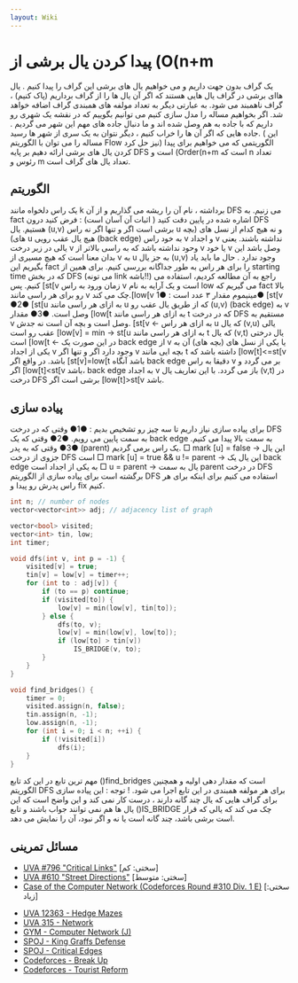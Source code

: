 ```yaml
---
layout: Wiki
---
```


# پیدا کردن یال برشی از (O(n+m
یک گراف بدون جهت داریم و می خواهیم یال های برشی این گراف را پیدا کنیم . یال هاای برشی در گراف یال هایی هستند که اگر آن یال ها را از گراف برداریم (پاک کنیم) ، گراف ناهمبند می شود. به عبارتی دیگر به تعداد مولفه های همبندی گراف اضافه خواهد شد.
اگر بخواهیم مساله را مدل سازی کنیم می توانیم بگوییم که در نقشه یک شهری رو داریم که با جاده به هم وصل شده اند و ما دنبال جاده های مهم این شهر می گردیم . جاده هایی که اگر آن ها را خراب کنیم ، دیگر نتوان به یک سری از شهر ها رسید. ( این مساله را می توان با الگوریتم Flow نیز حل کرد)
الگوریتمی که می خواهیم برای پیدا کردن یال های برشی ارائه دهیم بر پایه DFS است و (Order(n+m است که n تعداد رئوس و m تعداد یال های گراف است.

## الگوریتم 
یک راس دلخواه مانند k برداشته ، نام آن را ریشه می گذاریم و از آن DFS می زنیم.
به fact اشاره شده در پایین دقت کنید ( اثبات آن آسان است) :
فرض کنید درون DFS هستیم. یال (u,v) برشی است اگر و تنها اگر نه راس u و نه هیچ کدام از نسل های (بچه های) u هیچ یال عقب رویی (back edge) به خود راس v و اجداد v نداشته باشند.
یعنی یالی در زیر درخت v وحود نداشته باشد که به راسی بالاتر از v یا خود v وصل باشد‌
این بدان معنا است که هیچ مسیری از v به u به جز یال (u,v) وجود ندارد .
حال ما باید یاد بگیریم این fact را برای هر راس به طور جداگانه بررسی کنیم. برای همین از starting time که در بخش DFS (می تونه link باشه!!) راجع به آن مطالعه کردیم، استفاده می کنیم.
پس [st[v زمان ورود به راس v است و یک آرایه به نام low می گیریم که fact بالا رو برای هر راسی مانند v چک می کند.[low[v مینیموم مقدار ۳ عدد است : ●1● [st[v 
●2● [st[u به ازای هر راسی مانند u که از طریق یال عقب رو (u,v) (back edge) به v وصل است.
●3● مقدار [low[t به ازای هر راسی مانند t که در درخت DFS مستقیم به v وصل است و بچه آن است نه جدش.
                                                     [st[v <-
       به ازای هر راس u که یال (v,u) یالی عقب رو است [low[v] = min -> st[u
 به ازای هر راسی مانند t که یال (v,t) یال درختی است [low[t <-
در این صورت یک back edge از v یا یکی از نسل های (بچه های) آن به یکی از اجداد v وجود دارد اگر و تنها اگر v بچه ایی مانند t داشته باشد که [low[t]<=st[v باشد. در واقع اگر [st[v]=low[t باشد آنگاه back edge دقیقا به راس v بر می گردد و اگر [low[t]<st[v باشد، back edge به اجداد v باز می گردد.
با این تعاریف یال (v,t) در درخت DFS برشی است اگر [low[t]>st[v باشد.

## پیاده سازی
برای پیاده سازی نیاز داریم تا سه چیز رو تشخیص بدیم : 
●1● وقتی که در درخت DFS به سمت پایین می رویم. 
●2● وقتی که یک back edge به سمت بالا پیدا می کنیم. 
●3● وقتی که به پدر (parent) یک راس برمی گردیم.
□ mark [u] = false -> این یال جزوی از درخت DFS است
□ mark [u] = true && u != parent -> این یال یک back edge به یکی از اجداد است
□ u = parent -> یال به سمت parent در درخت DFS برگشته است
برای پیاده سازی از الگوریتم DFS استفاده می کنیم برای اینکه برای هر راس پدرش رو پیدا و fix کنیم.

```C++
int n; // number of nodes
vector<vector<int>> adj; // adjacency list of graph

vector<bool> visited;
vector<int> tin, low;
int timer;

void dfs(int v, int p = -1) {
    visited[v] = true;
    tin[v] = low[v] = timer++;
    for (int to : adj[v]) {
        if (to == p) continue;
        if (visited[to]) {
            low[v] = min(low[v], tin[to]);
        } else {
            dfs(to, v);
            low[v] = min(low[v], low[to]);
            if (low[to] > tin[v])
                IS_BRIDGE(v, to);
        }
    }
}

void find_bridges() {
    timer = 0;
    visited.assign(n, false);
    tin.assign(n, -1);
    low.assign(n, -1);
    for (int i = 0; i < n; ++i) {
        if (!visited[i])
            dfs(i);
    }
}
```

مهم ترین تابع در این کد تابع ()find_bridges است که مقدار دهی اولیه و همچنین الگوریتم DFS برای هر مولفه همبندی در این تابع اجرا می شود.
! توجه : این پیاده سازی برای گراف هایی که یال چند گانه دارند ، درست کار نمی کند و این واضح است که این یال ها هم نمی توانند جواب باشند و تابع ()IS_BRIDGE چک می کند که یالی که قرار است برشی باشد، چند گانه است یا نه و اگر نبود، آن را نمایش می دهد.

## مسائل تمرینی

- [UVA #796 "Critical Links"](http://uva.onlinejudge.org/index.php?option=com_onlinejudge&Itemid=8&page=show_problem&problem=737) [سختی: کم]
- [UVA #610 "Street Directions"](http://uva.onlinejudge.org/index.php?option=onlinejudge&page=show_problem&problem=551) [سختی: متوسط]
- [Case of the Computer Network (Codeforces Round #310 Div. 1 E)](http://codeforces.com/problemset/problem/555/E) [سختی: زیاد]
* [UVA 12363 - Hedge Mazes](https://uva.onlinejudge.org/index.php?option=onlinejudge&page=show_problem&problem=3785)
* [UVA 315 - Network](https://uva.onlinejudge.org/index.php?option=com_onlinejudge&Itemid=8&page=show_problem&problem=251)
* [GYM - Computer Network (J)](http://codeforces.com/gym/100114)
* [SPOJ - King Graffs Defense](http://www.spoj.com/problems/GRAFFDEF/)
* [SPOJ - Critical Edges](http://www.spoj.com/problems/EC_P/)
* [Codeforces - Break Up](http://codeforces.com/contest/700/problem/C)
* [Codeforces - Tourist Reform](http://codeforces.com/contest/732/problem/F)
